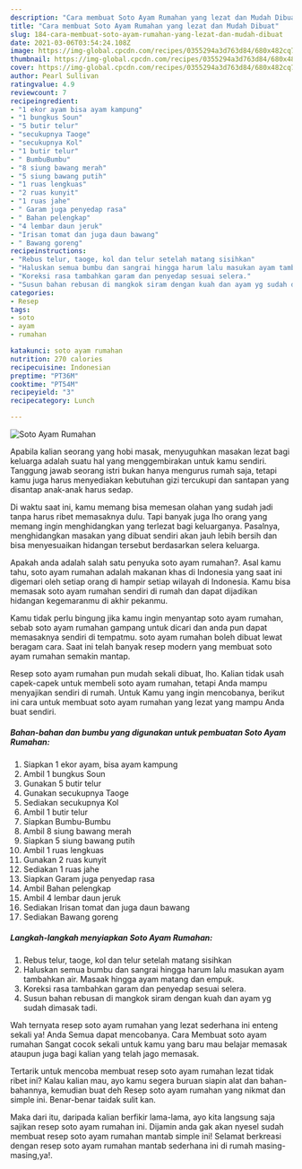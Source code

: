 ```yaml
---
description: "Cara membuat Soto Ayam Rumahan yang lezat dan Mudah Dibuat"
title: "Cara membuat Soto Ayam Rumahan yang lezat dan Mudah Dibuat"
slug: 184-cara-membuat-soto-ayam-rumahan-yang-lezat-dan-mudah-dibuat
date: 2021-03-06T03:54:24.108Z
image: https://img-global.cpcdn.com/recipes/0355294a3d763d84/680x482cq70/soto-ayam-rumahan-foto-resep-utama.jpg
thumbnail: https://img-global.cpcdn.com/recipes/0355294a3d763d84/680x482cq70/soto-ayam-rumahan-foto-resep-utama.jpg
cover: https://img-global.cpcdn.com/recipes/0355294a3d763d84/680x482cq70/soto-ayam-rumahan-foto-resep-utama.jpg
author: Pearl Sullivan
ratingvalue: 4.9
reviewcount: 7
recipeingredient:
- "1 ekor ayam bisa ayam kampung"
- "1 bungkus Soun"
- "5 butir telur"
- "secukupnya Taoge"
- "secukupnya Kol"
- "1 butir telur"
- " BumbuBumbu"
- "8 siung bawang merah"
- "5 siung bawang putih"
- "1 ruas lengkuas"
- "2 ruas kunyit"
- "1 ruas jahe"
- " Garam juga penyedap rasa"
- " Bahan pelengkap"
- "4 lembar daun jeruk"
- "Irisan tomat dan juga daun bawang"
- " Bawang goreng"
recipeinstructions:
- "Rebus telur, taoge, kol dan telur setelah matang sisihkan"
- "Haluskan semua bumbu dan sangrai hingga harum lalu masukan ayam tambahkan air. Masaak hingga ayam matang dan empuk."
- "Koreksi rasa tambahkan garam dan penyedap sesuai selera."
- "Susun bahan rebusan di mangkok siram dengan kuah dan ayam yg sudah dimasak tadi."
categories:
- Resep
tags:
- soto
- ayam
- rumahan

katakunci: soto ayam rumahan 
nutrition: 270 calories
recipecuisine: Indonesian
preptime: "PT36M"
cooktime: "PT54M"
recipeyield: "3"
recipecategory: Lunch

---
```



![Soto Ayam Rumahan](https://img-global.cpcdn.com/recipes/0355294a3d763d84/680x482cq70/soto-ayam-rumahan-foto-resep-utama.jpg)

Apabila kalian seorang yang hobi masak, menyuguhkan masakan lezat bagi keluarga adalah suatu hal yang menggembirakan untuk kamu sendiri. Tanggung jawab seorang istri bukan hanya mengurus rumah saja, tetapi kamu juga harus menyediakan kebutuhan gizi tercukupi dan santapan yang disantap anak-anak harus sedap.

Di waktu  saat ini, kamu memang bisa memesan olahan yang sudah jadi tanpa harus ribet memasaknya dulu. Tapi banyak juga lho orang yang memang ingin menghidangkan yang terlezat bagi keluarganya. Pasalnya, menghidangkan masakan yang dibuat sendiri akan jauh lebih bersih dan bisa menyesuaikan hidangan tersebut berdasarkan selera keluarga. 



Apakah anda adalah salah satu penyuka soto ayam rumahan?. Asal kamu tahu, soto ayam rumahan adalah makanan khas di Indonesia yang saat ini digemari oleh setiap orang di hampir setiap wilayah di Indonesia. Kamu bisa memasak soto ayam rumahan sendiri di rumah dan dapat dijadikan hidangan kegemaranmu di akhir pekanmu.

Kamu tidak perlu bingung jika kamu ingin menyantap soto ayam rumahan, sebab soto ayam rumahan gampang untuk dicari dan anda pun dapat memasaknya sendiri di tempatmu. soto ayam rumahan boleh dibuat lewat beragam cara. Saat ini telah banyak resep modern yang membuat soto ayam rumahan semakin mantap.

Resep soto ayam rumahan pun mudah sekali dibuat, lho. Kalian tidak usah capek-capek untuk membeli soto ayam rumahan, tetapi Anda mampu menyajikan sendiri di rumah. Untuk Kamu yang ingin mencobanya, berikut ini cara untuk membuat soto ayam rumahan yang lezat yang mampu Anda buat sendiri.

<!--inarticleads1-->

##### Bahan-bahan dan bumbu yang digunakan untuk pembuatan Soto Ayam Rumahan:

1. Siapkan 1 ekor ayam, bisa ayam kampung
1. Ambil 1 bungkus Soun
1. Gunakan 5 butir telur
1. Gunakan secukupnya Taoge
1. Sediakan secukupnya Kol
1. Ambil 1 butir telur
1. Siapkan  Bumbu-Bumbu
1. Ambil 8 siung bawang merah
1. Siapkan 5 siung bawang putih
1. Ambil 1 ruas lengkuas
1. Gunakan 2 ruas kunyit
1. Sediakan 1 ruas jahe
1. Siapkan  Garam juga penyedap rasa
1. Ambil  Bahan pelengkap
1. Ambil 4 lembar daun jeruk
1. Sediakan Irisan tomat dan juga daun bawang
1. Sediakan  Bawang goreng




<!--inarticleads2-->

##### Langkah-langkah menyiapkan Soto Ayam Rumahan:

1. Rebus telur, taoge, kol dan telur setelah matang sisihkan
1. Haluskan semua bumbu dan sangrai hingga harum lalu masukan ayam tambahkan air. Masaak hingga ayam matang dan empuk.
1. Koreksi rasa tambahkan garam dan penyedap sesuai selera.
1. Susun bahan rebusan di mangkok siram dengan kuah dan ayam yg sudah dimasak tadi.




Wah ternyata resep soto ayam rumahan yang lezat sederhana ini enteng sekali ya! Anda Semua dapat mencobanya. Cara Membuat soto ayam rumahan Sangat cocok sekali untuk kamu yang baru mau belajar memasak ataupun juga bagi kalian yang telah jago memasak.

Tertarik untuk mencoba membuat resep soto ayam rumahan lezat tidak ribet ini? Kalau kalian mau, ayo kamu segera buruan siapin alat dan bahan-bahannya, kemudian buat deh Resep soto ayam rumahan yang nikmat dan simple ini. Benar-benar taidak sulit kan. 

Maka dari itu, daripada kalian berfikir lama-lama, ayo kita langsung saja sajikan resep soto ayam rumahan ini. Dijamin anda gak akan nyesel sudah membuat resep soto ayam rumahan mantab simple ini! Selamat berkreasi dengan resep soto ayam rumahan mantab sederhana ini di rumah masing-masing,ya!.

